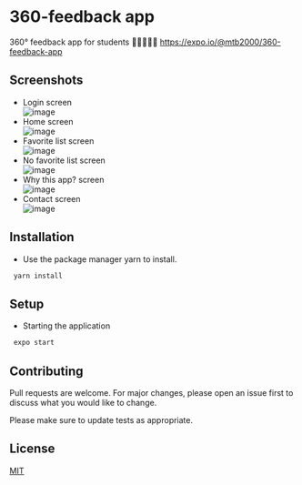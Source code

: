 # 360-feedback app
360° feedback app for students 👩‍🎓👨‍🎓📱 https://expo.io/@mtb2000/360-feedback-app

## Screenshots
- Login screen  
![image](https://360feedback-app.mitchellbreden.nl/screenshots/Loginscreen%20%20360-feedback.png)
- Home screen  
![image](https://360feedback-app.mitchellbreden.nl/screenshots/Homescreen%20%20360-feedback.png)
- Favorite list screen  
![image](https://360feedback-app.mitchellbreden.nl/screenshots/Favorite%20List%20%20360-feedback.png)
- No favorite list screen  
![image](https://360feedback-app.mitchellbreden.nl/screenshots/No%20Favorite%20List%20%20360-feedback.png)
- Why this app? screen  
![image](https://360feedback-app.mitchellbreden.nl/screenshots/Why%20this%20app%20%20360-feedback.png)
- Contact screen  
![image](https://360feedback-app.mitchellbreden.nl/screenshots/Contact%20%20360-feedback.png)

## Installation
- Use the package manager yarn to install.
```bash
 yarn install
```
## Setup
- Starting the application
```bash
 expo start
```

## Contributing
Pull requests are welcome. For major changes, please open an issue first to discuss what you would like to change.

Please make sure to update tests as appropriate.

## License
[MIT](https://choosealicense.com/licenses/mit/)

